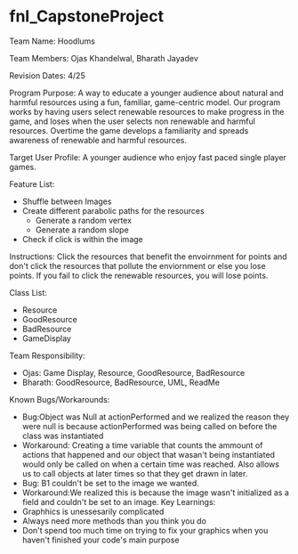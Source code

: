 # fnl_CapstoneProject

Team Name: Hoodlums

Team Members: Ojas Khandelwal, Bharath Jayadev

Revision Dates: 4/25

Program Purpose: 
A way to educate a younger audience about natural and harmful resources using a fun, familiar, game-centric model. 
Our program works by having users select renewable resources to make progress in the game, and loses when the user selects non renewable and harmful 
resources. Overtime the game develops a familiarity and spreads awareness of renewable and harmful resources. 

Target User Profile:
A younger audience who enjoy fast paced single player games.

Feature List: 
- Shuffle between Images
- Create different parabolic paths for the resources
  - Generate a random vertex
  - Generate a random slope
- Check if click is within the image



Instructions: 
Click the resources that benefit the envoirnment for points and don't click the resources that pollute the enviornment or else you lose points. If you fail to click the renewable resources, you will lose points. 

Class List:
- Resource
- GoodResource
- BadResource
- GameDisplay

Team Responsibility:
- Ojas: Game Display, Resource, GoodResource, BadResource
- Bharath: GoodResource, BadResource, UML, ReadMe

Known Bugs/Workarounds:
- Bug:Object was Null at actionPerformed and we realized the reason they were null is because actionPerformed was being called on before the class was         instantiated
- Workaround: Creating a time variable that counts the ammount of actions that happened and our object that wasan't being instantiated would only be called on when a certain time was reached. Also allows us to call objects at later times so that they get drawn in later.
- Bug: B1 couldn't be set to the image we wanted.
- Workaround:We realized this is because the image wasn't initialized as a field and couldn't be set to an image. 
Key Learnings: 
- Graphhics is unessesarily complicated
- Always need more methods than you think you do 
- Don't spend too much time on trying to fix your graphics when you haven't finished your code's main purpose
